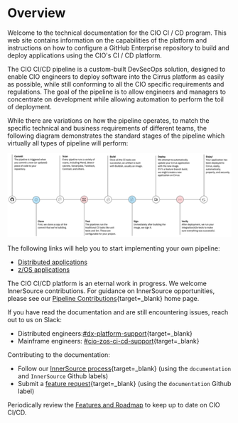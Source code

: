 # Overview

Welcome to the technical documentation for the CIO CI / CD program. This web site contains information on the capabilities of the platform and instructions on how to configure a GitHub Enterprise repository to build and deploy applications using the CIO's CI / CD platform.

The CIO CI/CD pipeline is a custom-built DevSecOps solution, designed to enable CIO engineers to deploy software into the Cirrus platform as easily as possible, while still conforming to all the CIO specific requirements and regulations. The goal of the pipeline is to allow engineers and managers to concentrate on development while allowing automation to perform the toil of deployment.

While there are variations on how the pipeline operates, to match the specific technical and business requirements of different teams, the following diagram demonstrates the standard stages of the pipeline which virtually all types of pipeline will perform:

![CI CD Pipelines Overview](images/CI_CD_Pipelines_Overview.png)

The following links will help you to start implementing your own pipeline:

  * [Distributed applications](requirements.md)
  * [z/OS applications](zos/overview.md)

The CIO CI/CD platform is an eternal work in progress. We welcome InnerSource contributions. For guidance on InnerSource opportunities, please see our [Pipeline Contributions](https://pages.github.ibm.com/cio-ci-cd/pipeline-catalog-docs/){target=\_blank} home page. 

If you have read the documentation and are still encountering issues, reach out to us on Slack:

- Distributed engineers:[#dx-platform-support](https://my.slack.com/archives/C02AM16DR19){target=\_blank}
- Mainframe engineers:  [#cio-zos-ci-cd-support](https://ibm-cio.slack.com/archives/C034Y7URH97){target=\_blank}

Contributing to the documentation:

- Follow our [InnerSource process](https://pages.github.ibm.com/cio-ci-cd/pipeline-catalog-docs/){target=\_blank} (using the `documentation` and `InnerSource` Github labels)
- Submit a [feature request](https://github.ibm.com/cio-ci-cd/pipeline-catalog/issues/new?assignees=&labels=enhancement&template=proposal.md&title=%5BFeature%5D){target=\_blank} (using the `documentation` Github label)

Periodically review the [Features and Roadmap](features-roadmap.md) to keep up to date on CIO CI/CD.
